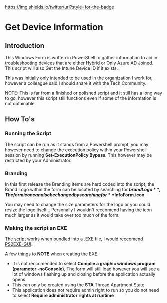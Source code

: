 https://img.shields.io/twitter/url?style=for-the-badge
# Get Device Information

## Introduction
This Windows Form is written in PowerShell to gather information to aid in troubleshooting devices that are either Hybrid or Only Azure AD Joined. This script will also Get the Intune Device ID if it exists. 

This was initially only intended to be used in the organization I work for, however a colleague said I should share it with the Tech Community.  

NOTE: This is far from a finished or polished script and it still has a long way to go, however this script still functions even if some of the information is not obtainable. 

## How To's
### Running the Script
The script can be run as it stands from a Powershell prompt, you may however need to change the execution policy within your Powershell session by running **Set-ExecutionPolicy Bypass**. This however may be restricted by your Administrator. 

### Branding
In this first release the Branding items are hard coded into the script, the Brand Logo within the form can be located by searching for **$brandLogo**, The form icon can also be changed by searching for **$InfoForm.icon**. 

You may need to change the size parameters for the logo or you could resize the logo itself... Personally I wouldn't reccomend having the icon much larger as it would take over too much of the form. 

### Making the script an EXE
The script works when bundled into a .EXE file, I would reccomend [PS2EXE-GUI](https://gallery.technet.microsoft.com/scriptcenter/PS2EXE-GUI-Convert-e7cb69d5). 

A few things to **NOTE** when creating the EXE. 
- It is not reccomended to select **Complie a graphic windows program (parameter -noConsole)**, The form will still load however you will see a lot of windows flashing up and closing before the application actually opens
- This can only be created using the **STA** Thread Apartment State 
- This application does not require admin right to run so you do not need to select **Require administrator rights at runtime**


